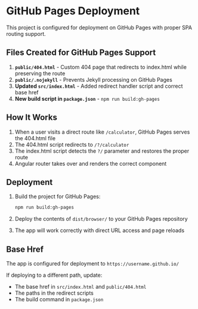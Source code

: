 # GitHub Pages Deployment

This project is configured for deployment on GitHub Pages with proper SPA routing support.

## Files Created for GitHub Pages Support

1. **`public/404.html`** - Custom 404 page that redirects to index.html while preserving the route
2. **`public/.nojekyll`** - Prevents Jekyll processing on GitHub Pages
3. **Updated `src/index.html`** - Added redirect handler script and correct base href
4. **New build script in `package.json`** - `npm run build:gh-pages`

## How It Works

1. When a user visits a direct route like `/calculator`, GitHub Pages serves the 404.html file
2. The 404.html script redirects to `/?/calculator`
3. The index.html script detects the `?/` parameter and restores the proper route
4. Angular router takes over and renders the correct component

## Deployment

1. Build the project for GitHub Pages:
   ```bash
   npm run build:gh-pages
   ```

2. Deploy the contents of `dist/browser/` to your GitHub Pages repository

3. The app will work correctly with direct URL access and page reloads

## Base Href

The app is configured for deployment to `https://username.github.io/`

If deploying to a different path, update:
- The base href in `src/index.html` and `public/404.html`
- The paths in the redirect scripts
- The build command in `package.json`
